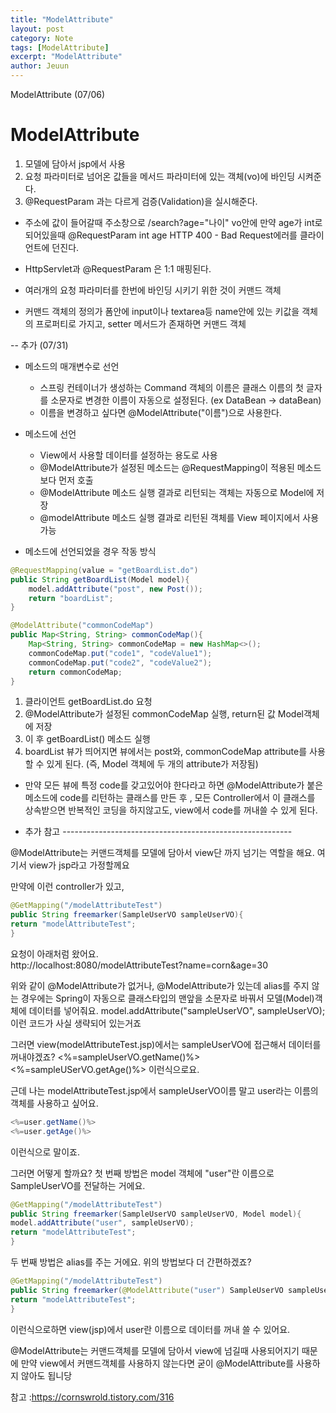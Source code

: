 ```yaml
---
title: "ModelAttribute"
layout: post
category: Note
tags: [ModelAttribute]
excerpt: "ModelAttribute"
author: Jeuun
---
```

ModelAttribute (07/06)

# ModelAttribute

1. 모델에 담아서 jsp에서 사용
2. 요청 파라미터로 넘어온 값들을 메서드 파라미터에 있는 객체(vo)에 바인딩 시켜준다.
3. @RequestParam 과는 다르게 검증(Validation)을 실시해준다.

- 주소에 값이 들어갈때 주소창으로 /search?age="나이" 
vo안에 만약 age가 int로 되어있을때 
@RequestParam int age
HTTP 400 - Bad Request에러를 클라이언트에 던진다.

- HttpServlet과 @RequestParam 은 1:1 매핑된다.

- 여러개의 요청 파라미터를 한번에 바인딩 시키기 위한 것이 커맨드 객체 
- 커맨드 객체의 정의가 폼안에 input이나 textarea등 name안에 있는 키값을 객체의 프로퍼티로 가지고, setter 메서드가 존재하면 커맨드 객체

-- 추가 (07/31)
- 메소드의 매개변수로 선언
  - 스프링 컨테이너가 생성하는 Command 객체의 이름은 클래스 이름의 첫 글자를 소문자로 변경한 이름이 자동으로 설정된다. (ex DataBean -> dataBean)
  - 이름을 변경하고 싶다면 @ModelAttribute("이름")으로 사용한다.

- 메소드에 선언
  - View에서 사용할 데이터를 설정하는 용도로 사용
  - @ModelAttribute가 설정된 메소드는 @RequestMapping이 적용된 메소드보다 먼저 호출
  - @ModelAttribute 메소드 실행 결과로 리턴되는 객체는 자동으로 Model에 저장
  - @modelAttribute 메소드 실행 결과로 리턴된 객체를 View 페이지에서 사용 가능
  
- 메소드에 선언되었을 경우 작동 방식

```java
@RequestMapping(value = "getBoardList.do")
public String getBoardList(Model model){
    model.addAttribute("post", new Post());
    return "boardList";
}

@ModelAttribute("commonCodeMap")
public Map<String, String> commonCodeMap(){
    Map<String, String> commonCodeMap = new HashMap<>();
    commonCodeMap.put("code1", "codeValue1");
    commonCodeMap.put("code2", "codeValue2");
    return commonCodeMap;
}
```

1. 클라이언트 getBoardList.do 요청
2. @ModelAttribute가 설정된 commonCodeMap 실행, return된 값 Model객체에 저장
3. 이 후 getBoardList() 메소드 실행
4. boardList 뷰가 띄어지면 뷰에서는 post와, commonCodeMap attribute를 사용할 수 있게 된다. (즉, Model 객체에 두 개의 attribute가 저장됨)

- 만약 모든 뷰에 특정 code를 갖고있어야 한다라고 하면 @ModelAttribute가 붙은 메소드에 code를 리턴하는 클래스를 만든 후 , 
모든 Controller에서 이 클래스를 상속받으면 반복적인 코딩을 하지않고도, view에서 code를 꺼내쓸 수 있게 된다.



- 추가 참고 ---------------------------------------------------------

@ModelAttribute는 커맨드객체를 모델에 담아서 view단 까지 넘기는 역할을 해요.
여기서 view가 jsp라고 가정할께요

만약에 이런 controller가 있고,
```java
@GetMapping("/modelAttributeTest")
public String freemarker(SampleUserVO sampleUserVO){
return "modelAttributeTest";
}
```
요청이 아래처럼 왔어요.<br>
http://localhost:8080/modelAttributeTest?name=corn&age=30

위와 같이 @ModelAttribute가 없거나, @ModelAttribute가 있는데 alias를 주지 않는 경우에는 Spring이 자동으로 클래스타입의 맨앞을 소문자로 바꿔서 모델(Model)객체에 데이터를 넣어줘요.
model.addAttribute("sampleUserVO", sampleUserVO); 이런 코드가 사실 생략되어 있는거죠

그러면 view(modelAttributeTest.jsp)에서는 sampleUserVO에 접근해서 데이터를 꺼내야겠죠?
<%=sampleUserVO.getName()%>
<%=sampleUSerVO.getAge()%>
이런식으로요.

근데 나는 modelAttributeTest.jsp에서 sampleUserVO이름 말고 user라는 이름의 객체를 사용하고 싶어요.

```java
<%=user.getName()%>
<%=user.getAge()%>
```
이런식으로 말이죠.

그러면 어떻게 할까요?
첫 번째 방법은 model 객체에 "user"란 이름으로 SampleUserVO를 전달하는 거에요.

```java
@GetMapping("/modelAttributeTest")
public String freemarker(SampleUserVO sampleUserVO, Model model){
model.addAttribute("user", sampleUserVO);
return "modelAttributeTest";
}
```

두 번째 방법은 alias를 주는 거에요. 위의 방법보다 더 간편하겠죠?

```java
@GetMapping("/modelAttributeTest")
public String freemarker(@ModelAttribute("user") SampleUserVO sampleUserVO){
return "modelAttributeTest";
}
```
이런식으로하면 view(jsp)에서 user란 이름으로 데이터를 꺼내 쓸 수 있어요.

@ModelAttribute는 커맨드객체를 모델에 담아서 view에 넘길때 사용되어지기 때문에 만약 view에서 커맨드객체를 사용하지 않는다면 굳이 @ModelAttribute를 사용하지 않아도 됩니당

참고 :https://cornswrold.tistory.com/316
  
  
